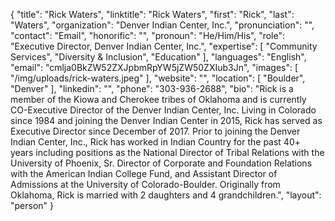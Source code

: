 {
  "title": "Rick Waters",
  "linktitle": "Rick Waters",
  "first": "Rick",
  "last": "Waters",
  "organization": "Denver Indian Center, Inc.",
  "pronunciation": "",
  "contact": "Email",
  "honorific": "",
  "pronoun": "He/Him/His",
  "role": "Executive Director, Denver Indian Center, Inc.",
  "expertise": [
    "Community Services",
    "Diversity & Inclusion",
    "Education"
  ],
  "languages": "English",
  "email": "cmlja0BkZW52ZXJpbmRpYW5jZW50ZXIub3Jn",
  "images": [
    "/img/uploads/rick-waters.jpeg"
  ],
  "website": "",
  "location": [
    "Boulder",
    "Denver"
  ],
  "linkedin": "",
  "phone": "303-936-2688",
  "bio": "Rick is a member of the Kiowa and Cherokee tribes of Oklahoma and is currently CO-Executive Director of the Denver Indian Center, Inc.   Living in Colorado since 1984 and joining the Denver Indian Center in 2015, Rick has served as Executive Director since December of 2017.  Prior to joining the Denver Indian Center, Inc., Rick has worked in Indian Country for the past 40+ years including positions as the National Director of Tribal Relations with the University of Phoenix, Sr. Director of Corporate and Foundation Relations with the American Indian College Fund, and Assistant Director of Admissions at the University of Colorado-Boulder.  Originally from Oklahoma, Rick is married with 2 daughters and 4 grandchildren.",
  "layout": "person"
}